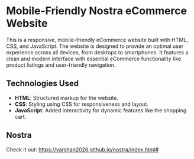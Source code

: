 # Mobile-Friendly Nostra eCommerce Website
This is a responsive, mobile-friendly eCommerce website built with HTML, CSS, and JavaScript. The website is designed to provide an optimal user experience across all devices, from desktops to smartphones. It features a clean and modern interface with essential eCommerce functionality like product listings and user-friendly navigation.

## Technologies Used
- **HTML**: Structured markup for the website.
- **CSS**: Styling using CSS for responsiveness and layout.
- **JavaScript**: Added interactivity for dynamic features like the shopping cart.

## Nostra
Check it out: https://varshan2026.github.io/nostra/index.html#
